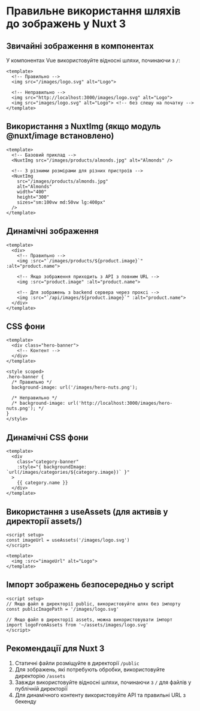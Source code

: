 # Правильне використання шляхів до зображень у Nuxt 3

## Звичайні зображення в компонентах

У компонентах Vue використовуйте відносні шляхи, починаючи з `/`:

```vue
<template>
  <!-- Правильно -->
  <img src="/images/logo.svg" alt="Logo">
  
  <!-- Неправильно -->
  <img src="http://localhost:3000/images/logo.svg" alt="Logo">
  <img src="images/logo.svg" alt="Logo"> <!-- без слешу на початку -->
</template>
```

## Використання з NuxtImg (якщо модуль @nuxt/image встановлено)

```vue
<template>
  <!-- Базовий приклад -->
  <NuxtImg src="/images/products/almonds.jpg" alt="Almonds" />
  
  <!-- З різними розмірами для різних пристроїв -->
  <NuxtImg 
    src="/images/products/almonds.jpg" 
    alt="Almonds"
    width="400"
    height="300"
    sizes="sm:100vw md:50vw lg:400px"
  />
</template>
```

## Динамічні зображення

```vue
<template>
  <div>
    <!-- Правильно -->
    <img :src="`/images/products/${product.image}`" :alt="product.name">
    
    <!-- Якщо зображення приходить з API з повним URL -->
    <img :src="product.image" :alt="product.name">
    
    <!-- Для зображень з backend сервера через проксі -->
    <img :src="`/api/images/${product.image}`" :alt="product.name">
  </div>
</template>
```

## CSS фони

```vue
<template>
  <div class="hero-banner">
    <!-- Контент -->
  </div>
</template>

<style scoped>
.hero-banner {
  /* Правильно */
  background-image: url('/images/hero-nuts.png');
  
  /* Неправильно */
  /* background-image: url('http://localhost:3000/images/hero-nuts.png'); */
}
</style>
```

## Динамічні CSS фони

```vue
<template>
  <div 
    class="category-banner"
    :style="{ backgroundImage: `url(/images/categories/${category.image})` }"
  >
    {{ category.name }}
  </div>
</template>
```

## Використання з useAssets (для активів у директорії assets/)

```vue
<script setup>
const imageUrl = useAssets('/images/logo.svg')
</script>

<template>
  <img :src="imageUrl" alt="Logo">
</template>
```

## Імпорт зображень безпосередньо у script

```vue
<script setup>
// Якщо файл в директорії public, використовуйте шлях без імпорту
const publicImagePath = '/images/logo.svg'

// Якщо файл в директорії assets, можна використовувати імпорт
import logoFromAssets from '~/assets/images/logo.svg'
</script>
```

## Рекомендації для Nuxt 3

1. Статичні файли розміщуйте в директорії `/public`
2. Для зображень, які потребують обробки, використовуйте директорію `/assets`
3. Завжди використовуйте відносні шляхи, починаючи з `/` для файлів у публічній директорії
4. Для динамічного контенту використовуйте API та правильні URL з бекенду 